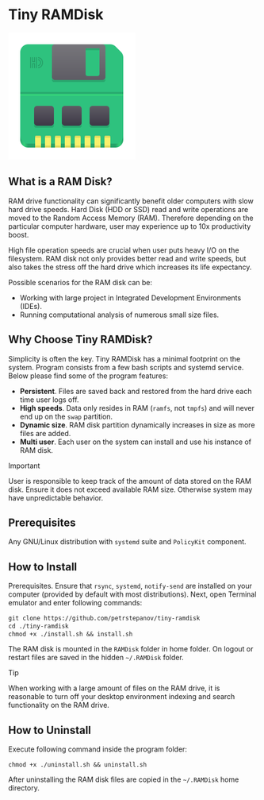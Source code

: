 Tiny RAMDisk
============

<img src="./resources/tiny-ramdisk.svg" width="256" />

What is a RAM Disk?
-------------------

RAM drive functionality can significantly benefit older computers with slow hard drive speeds. Hard Disk (HDD or SSD) read and write operations are moved to the Random Access Memory (RAM). Therefore depending on the particular computer hardware, user may experience up to 10x productivity boost. 

High file operation speeds are crucial when user puts heavy I/O on the filesystem. RAM disk not only provides better read and write speeds, but also takes the stress off the hard drive which increases its life expectancy.

Possible scenarios for the RAM disk can be:
* Working with large project in Integrated Development Environments (IDEs).
* Running computational analysis of numerous small size files.

Why Choose Tiny RAMDisk?
------------------------

Simplicity is often the key. Tiny RAMDisk has a minimal footprint on the system. Program consists from a few bash scripts and systemd service. Below please find some of the program features:

* **Persistent**. Files are saved back and restored from the hard drive each time user logs off. 
* **High speeds**. Data only resides in RAM (`ramfs`, not `tmpfs`) and will never end up on the `swap` partition.
* **Dynamic size**. RAM disk partition dynamically increases in size as more files are added.
* **Multi user**. Each user on the system can install and use his instance of RAM disk.

> [!IMPORTANT]
> User is responsible to keep track of the amount of data stored on the RAM disk. Ensure it does not exceed available RAM size. Otherwise system may have unpredictable behavior.

Prerequisites
--------------
Any GNU/Linux distribution with `systemd` suite and `PolicyKit` component.

How to Install
--------------

Prerequisites. Ensure that `rsync`, `systemd`, `notify-send` are installed on your computer (provided by default with most distributions). Next, open Terminal emulator and enter following commands:

```
git clone https://github.com/petrstepanov/tiny-ramdisk
cd ./tiny-ramdisk
chmod +x ./install.sh && install.sh
```

The RAM disk is mounted in the `RAMDisk` folder in home folder. On logout or restart files are saved in the hidden `~/.RAMDisk` folder.

> [!TIP]
> When working with a large amount of files on the RAM drive, it is reasonable to turn off your desktop environment indexing and search functionality on the RAM drive.

How to Uninstall
----------------

Execute following command inside the program folder:

```
chmod +x ./uninstall.sh && uninstall.sh
```

After uninstalling the RAM disk files are copied in the `~/.RAMDisk` home directory.
